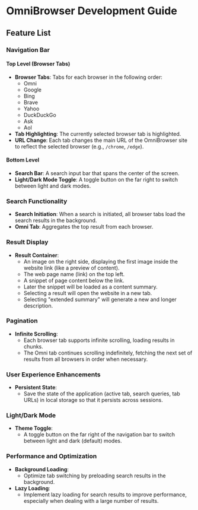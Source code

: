 # OmniBrowser Development Guide

## Feature List

### Navigation Bar

#### Top Level (Browser Tabs)
- **Browser Tabs**: Tabs for each browser in the following order:
  - Omni
  - Google
  - Bing
  - Brave
  - Yahoo
  - DuckDuckGo
  - Ask
  - Aol
- **Tab Highlighting**: The currently selected browser tab is highlighted.
- **URL Change**: Each tab changes the main URL of the OmniBrowser site to reflect the selected browser (e.g., `/chrome`, `/edge`).

#### Bottom Level
- **Search Bar**: A search input bar that spans the center of the screen.
- **Light/Dark Mode Toggle**: A toggle button on the far right to switch between light and dark modes.

### Search Functionality
- **Search Initiation**: When a search is initiated, all browser tabs load the search results in the background.
- **Omni Tab**: Aggregates the top result from each browser.

### Result Display
- **Result Container**:
  - An image on the right side, displaying the first image inside the website link (like a preview of content).
  - The web page name (link) on the top left.
  - A snippet of page content below the link.
  - Later the snippet will be loaded as a content summary.
  - Selecting a result will open the website in a new tab.
  - Selecting "extended summary" will generate a new and longer description.

### Pagination
- **Infinite Scrolling**:
  - Each browser tab supports infinite scrolling, loading results in chunks.
  - The Omni tab continues scrolling indefinitely, fetching the next set of results from all browsers in order when necessary.

### User Experience Enhancements
- **Persistent State**:
  - Save the state of the application (active tab, search queries, tab URLs) in local storage so that it persists across sessions.

### Light/Dark Mode
- **Theme Toggle**:
  - A toggle button on the far right of the navigation bar to switch between light and dark (default) modes.

### Performance and Optimization
- **Background Loading**:
  - Optimize tab switching by preloading search results in the background.
- **Lazy Loading**:
  - Implement lazy loading for search results to improve performance, especially when dealing with a large number of results.

